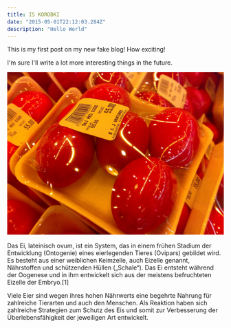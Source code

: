 ```yaml
---
title: IS KOROBKI
date: "2015-05-01T22:12:03.284Z"
description: "Hello World"
---
```


This is my first post on my new fake blog! How exciting!

I'm sure I'll write a lot more interesting things in the future.


![](./salty_egg.jpg)

Das Ei, lateinisch ovum, ist ein System, das in einem frühen Stadium der Entwicklung (Ontogenie) eines eierlegenden Tieres (Ovipars) gebildet wird. Es besteht aus einer weiblichen Keimzelle, auch Eizelle genannt, Nährstoffen und schützenden Hüllen („Schale“). Das Ei entsteht während der Oogenese und in ihm entwickelt sich aus der meistens befruchteten Eizelle der Embryo.[1]

Viele Eier sind wegen ihres hohen Nährwerts eine begehrte Nahrung für zahlreiche Tierarten und auch den Menschen. Als Reaktion haben sich zahlreiche Strategien zum Schutz des Eis und somit zur Verbesserung der Überlebensfähigkeit der jeweiligen Art entwickelt.














